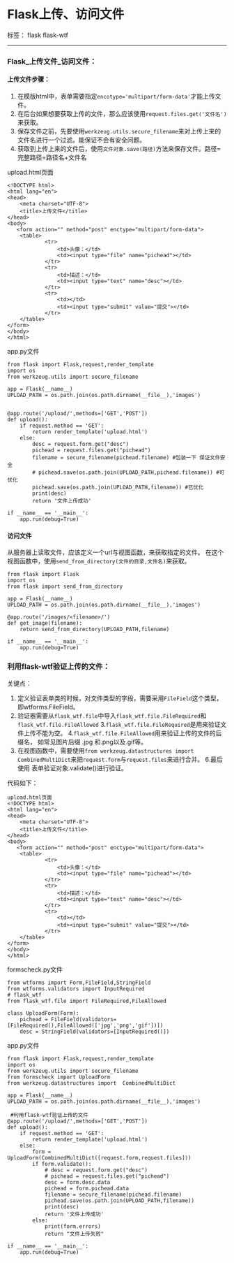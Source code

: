 ﻿# Flask上传、访问文件

标签： flask  flask-wtf

---

### Flask_上传文件_访问文件：
#### 上传文件步骤：
1. 在模版html中，表单需要指定`encotype='multipart/form-data'`才能上传文件。
2. 在后台如果想要获取上传的文件，那么应该使用`request.files.get('文件名')`来获取。
3. 保存文件之前，先要使用`werkzeug.utils.secure_filename`来对上传上来的文件名进行一个过滤。能保证不会有安全问题。 
4. 获取到上传上来的文件后，使用`文件对象.save(路径)`方法来保存文件。路径=完整路径=路径名+文件名

upload.html页面
```
<!DOCTYPE html>
<html lang="en">
<head>
    <meta charset="UTF-8">
    <title>上传文件</title>
</head>
<body>
   <form action="" method="post" enctype="multipart/form-data">
    <table>
            <tr>
                <td>头像：</td>
                <td><input type="file" name="pichead"></td>
            </tr>
            <tr>
                <td>描述：</td>
                <td><input type="text" name="desc"></td>
            </tr>
            <tr>
                <td></td>
                <td><input type="submit" value="提交"></td>
            </tr>
    </table>
</form>
</body>
</html>
```

app.py文件
```
from flask import Flask,request,render_template
import os
from werkzeug.utils import secure_filename

app = Flask(__name__)
UPLOAD_PATH = os.path.join(os.path.dirname(__file__),'images')


@app.route('/upload/',methods=['GET','POST'])
def upload():
    if request.method == 'GET':
        return render_template('upload.html')
    else:
        desc = request.form.get("desc")
        pichead = request.files.get("pichead")
        filename = secure_filename(pichead.filename) #包装一下 保证文件安全
        # pichead.save(os.path.join(UPLOAD_PATH,pichead.filename)) #可优化
        pichead.save(os.path.join(UPLOAD_PATH,filename)) #已优化
        print(desc)
        return '文件上传成功'

if __name__ == '__main__':
    app.run(debug=True)
```

#### 访问文件
从服务器上读取文件，应该定义一个url与视图函数，来获取指定的文件。
在这个视图函数中，使用`send_from_directory(文件的目录,文件名)`来获取。
```
from flask import Flask
import os
from flask import send_from_directory

app = Flask(__name__)
UPLOAD_PATH = os.path.join(os.path.dirname(__file__),'images')

@app.route('/images/<filename>/')
def get_image(filename):
    return send_from_directory(UPLOAD_PATH,filename)

if __name__ == '__main__':
    app.run(debug=True)
```


### 利用flask-wtf验证上传的文件：

关键点：
1. 定义验证表单类的时候，对文件类型的字段，需要采用`FileField`这个类型，即wtforms.FileField。
2. 验证器需要从`flask_wtf.file`中导入`flask_wtf.file.FileRequired`和`flask_wtf.file.FileAllowed`
3.`flask_wtf.file.FileRequired`是用来验证文件上传不能为空。
4.`flask_wtf.file.FileAllowed`用来验证上传的文件的后缀名， 如常见图片后缀 .jpg 和.png以及.gif等。
5. 在视图函数中，需要使用`from werkzeug.datastructures import CombinedMultiDict`来把`request.form`与`request.files`来进行合并。
6.最后使用 表单验证对象.validate()进行验证。

代码如下：
```
upload.html页面
<!DOCTYPE html>
<html lang="en">
<head>
    <meta charset="UTF-8">
    <title>上传文件</title>
</head>
<body>
   <form action="" method="post" enctype="multipart/form-data">
    <table>
            <tr>
                <td>头像：</td>
                <td><input type="file" name="pichead"></td>
            </tr>
            <tr>
                <td>描述：</td>
                <td><input type="text" name="desc"></td>
            </tr>
            <tr>
                <td></td>
                <td><input type="submit" value="提交"></td>
            </tr>
    </table>
</form>
</body>
</html>
```

formscheck.py文件
```
from wtforms import Form,FileField,StringField
from wtforms.validators import InputRequired
# flask_wtf
from flask_wtf.file import FileRequired,FileAllowed

class UploadForm(Form):
    pichead = FileField(validators=[FileRequired(),FileAllowed(['jpg','png','gif'])])
    desc = StringField(validators=[InputRequired()])
```

app.py文件
```
from flask import Flask,request,render_template
import os
from werkzeug.utils import secure_filename
from formscheck import UploadForm
from werkzeug.datastructures import  CombinedMultiDict

app = Flask(__name__)
UPLOAD_PATH = os.path.join(os.path.dirname(__file__),'images')

 #利用flask-wtf验证上传的文件
@app.route('/upload/',methods=['GET','POST'])
def upload():
    if request.method == 'GET':
        return render_template('upload.html')
    else:
        form = UploadForm(CombinedMultiDict([request.form,request.files]))
        if form.validate():
            # desc = request.form.get("desc")
            # pichead = request.files.get("pichead")
            desc = form.desc.data
            pichead = form.pichead.data
            filename = secure_filename(pichead.filename)
            pichead.save(os.path.join(UPLOAD_PATH,filename))
            print(desc)
            return '文件上传成功'
        else:
            print(form.errors)
            return "文件上传失败"

if __name__ == '__main__':
    app.run(debug=True)
```






